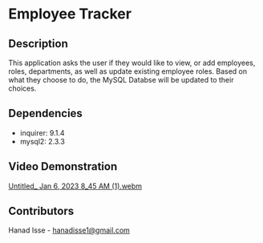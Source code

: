 # Employee Tracker

## Description
This application asks the user if they would like to view, or add employees, roles, departments, as well as update existing employee roles. Based on what they choose to do, the MySQL Databse will be updated to their choices.

## Dependencies
* inquirer: 9.1.4
* mysql2: 2.3.3

## Video Demonstration

[Untitled_ Jan 6, 2023 8_45 AM (1).webm](https://user-images.githubusercontent.com/107383497/212707379-e189e848-d69c-4fd6-8bc0-41d11b0122fc.webm)


## Contributors
Hanad Isse - hanadisse1@gmail.com
